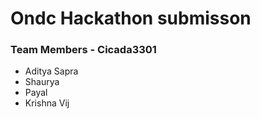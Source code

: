 # Ondc Hackathon submisson

### Team Members - Cicada3301 
<ul>
<li>Aditya Sapra </li>
<li>Shaurya </li>
<li>Payal</li>
<li>Krishna Vij </li>
<ul> 
